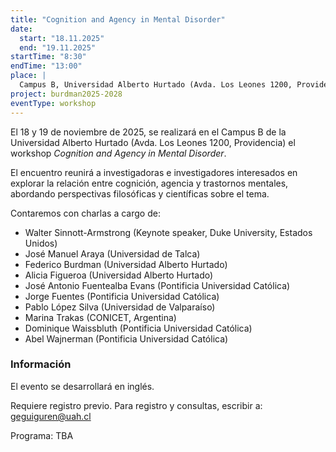 ```yaml
---
title: "Cognition and Agency in Mental Disorder"
date: 
  start: "18.11.2025"
  end: "19.11.2025"
startTime: "8:30"
endTime: "13:00"
place: |
  Campus B, Universidad Alberto Hurtado (Avda. Los Leones 1200, Providencia)
project: burdman2025-2028
eventType: workshop
---
```


El 18 y 19 de noviembre de 2025, se realizará en el Campus B de la Universidad Alberto Hurtado (Avda. Los Leones 1200, Providencia) el workshop _Cognition and Agency in Mental Disorder_.

El encuentro reunirá a investigadoras e investigadores interesados en explorar la relación entre cognición, agencia y trastornos mentales, abordando perspectivas filosóficas y científicas sobre el tema.

Contaremos con charlas a cargo de:

- Walter Sinnott-Armstrong (Keynote speaker, Duke University, Estados Unidos)
- José Manuel Araya (Universidad de Talca)
- Federico Burdman (Universidad Alberto Hurtado)
- Alicia Figueroa (Universidad Alberto Hurtado)
- José Antonio Fuentealba Evans (Pontificia Universidad Católica)
- Jorge Fuentes (Pontificia Universidad Católica)
- Pablo López Silva (Universidad de Valparaíso)
- Marina Trakas (CONICET, Argentina)
- Dominique Waissbluth (Pontificia Universidad Católica)
- Abel Wajnerman (Pontificia Universidad Católica)

### Información

El evento se desarrollará en inglés.

Requiere registro previo. Para registro y consultas, escribir a: [geguiguren@uah.cl](mailto:geguiguren@uah.cl)

Programa: TBA
